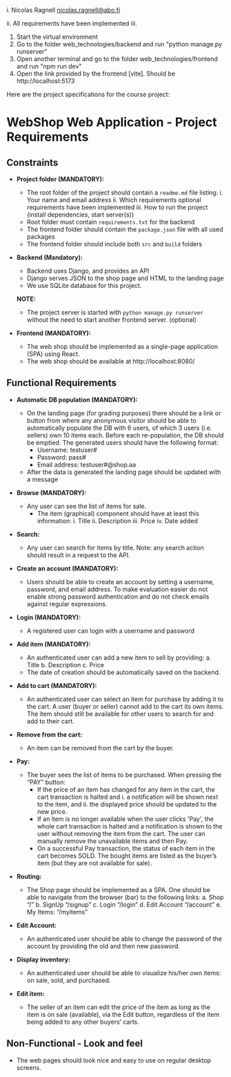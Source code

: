 i.
Nicolas Ragnell
nicolas.ragnell@abo.fi

ii.
All requirements have been implemented
iii.
1. Start the virtual environment
2. Go to the folder web_technologies/backend and run "python manage.py runserver"
3. Open another terminal and go to the folder web_technologies/frontend and run "npm run dev"
4. Open the link provided by the frontend [vite]. Should be http://localhost:5173





Here are the project specifications for the course project:


# WebShop Web Application - Project Requirements

## Constraints
- **Project folder (MANDATORY):**
  - The root folder of the project should contain a `readme.md` file listing:
    i. Your name and email address
    ii. Which requirements optional requirements have been implemented
    iii. How to run the project (install dependencies, start server(s))
  - Root folder must contain `requirements.txt` for the backend
  - The frontend folder should contain the `package.json` file with all used packages
  - The frontend folder should include both `src` and `build` folders

- **Backend (Mandatory):**
  - Backend uses Django, and provides an API
  - Django serves JSON to the shop page and HTML to the landing page
  - We use SQLite database for this project.
  
  **NOTE:**
  - The project server is started with `python manage.py runserver` without the need to start another frontend server. (optional)

- **Frontend (MANDATORY):**
  - The web shop should be implemented as a single-page application (SPA) using React.
  - The web shop should be available at http://localhost:8080/

## Functional Requirements
- **Automatic DB population (MANDATORY):**
  - On the landing page (for grading purposes) there should be a link or button from where any anonymous visitor should be able to automatically populate the DB with 6 users, of which 3 users (i.e. sellers) own 10 items each. Before each re-population, the DB should be emptied. The generated users should have the following format:
    - Username: testuser#
    - Password: pass#
    - Email address: testuser#@shop.aa
  - After the data is generated the landing page should be updated with a message

- **Browse (MANDATORY):**
  - Any user can see the list of items for sale.
    - The item (graphical) component should have at least this information:
      i. Title
      ii. Description
      iii. Price
      iv. Date added

- **Search:**
  - Any user can search for items by title. Note: any search action should result in a request to the API.

- **Create an account (MANDATORY):**
  - Users should be able to create an account by setting a username, password, and email address. To make evaluation easier do not enable strong password authentication and do not check emails against regular expressions.

- **Login (MANDATORY):**
  - A registered user can login with a username and password

- **Add item (MANDATORY):**
  - An authenticated user can add a new item to sell by providing:
    a. Title
    b. Description
    c. Price
  - The date of creation should be automatically saved on the backend.

- **Add to cart (MANDATORY):**
  - An authenticated user can select an item for purchase by adding it to the cart. A user (buyer or seller) cannot add to the cart its own items. The item should still be available for other users to search for and add to their cart.

- **Remove from the cart:**
  - An item can be removed from the cart by the buyer.

- **Pay:**
  - The buyer sees the list of items to be purchased. When pressing the “PAY” button:
    - If the price of an item has changed for any item in the cart, the cart transaction is halted and
      i. a notification will be shown next to the item, and
      ii. the displayed price should be updated to the new price.
    - If an item is no longer available when the user clicks 'Pay', the whole cart transaction is halted and a notification is shown to the user without removing the item from the cart. The user can manually remove the unavailable items and then Pay.
    - On a successful Pay transaction, the status of each item in the cart becomes SOLD. The bought items are listed as the buyer’s item (but they are not available for sale).

- **Routing:**
  - The Shop page should be implemented as a SPA. One should be able to navigate from the browser (bar) to the following links:
    a. Shop “/”
    b. SignUp “/signup”
    c. Login “/login”
    d. Edit Account “/account”
    e. My Items: “/myitems”

- **Edit Account:**
  - An authenticated user should be able to change the password of the account by providing the old and then new password.

- **Display inventory:**
  - An authenticated user should be able to visualize his/her own items: on sale, sold, and purchased.

- **Edit item:**
  - The seller of an item can edit the price of the item as long as the item is on sale (available), via the Edit button, regardless of the item being added to any other buyers’ carts.

## Non-Functional - Look and feel
- The web pages should look nice and easy to use on regular desktop screens.
